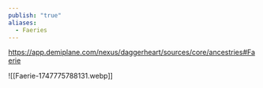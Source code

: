```yaml
---
publish: "true"
aliases:
  - Faeries
---
```

https://app.demiplane.com/nexus/daggerheart/sources/core/ancestries#Faerie

![[Faerie-1747775788131.webp]]